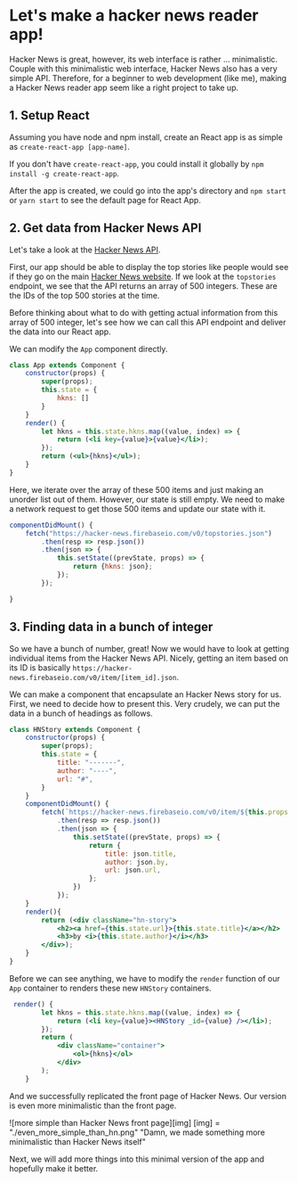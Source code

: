# Let's make a hacker news reader app!

Hacker News is great, however, its web interface is rather ... minimalistic. Couple with this minimalistic web interface, Hacker News also has a very simple API. Therefore, for a beginner to web development (like me), making a Hacker News reader app seem like a right project to take up. 

## 1. Setup React

Assuming you have node and npm install, create an React app is as simple as `create-react-app [app-name]`.

If you don't have `create-react-app`, you could install it globally by `npm install -g create-react-app`. 

After the app is created, we could go into the app's directory and `npm start` or `yarn start` to see the default page for React App. 

## 2. Get data from Hacker News API

Let's take a look at the [Hacker News API](https://github.com/HackerNews/API).

First, our app should be able to display the top stories like people would see if they go on the main [Hacker News website](https://news.ycombinator.com). If we look at the `topstories` endpoint, we see that the API returns an array of 500 integers. These are the IDs of the top 500 stories at the time.  

Before thinking about what to do with getting actual information from this array of 500 integer, let's see how we can call this API endpoint and deliver the data into our React app.

We can modify the `App` component directly.

```jsx
class App extends Component {
    constructor(props) {
        super(props);
        this.state = {
            hkns: []
        }
    }
    render() {
        let hkns = this.state.hkns.map((value, index) => {
            return (<li key={value}>{value}</li>);
        });
        return (<ul>{hkns}</ul>);
    }
}
```

Here, we iterate over the array of these 500 items and just making an unorder list out of them. However, our state is still empty. We need to make a network request to get those 500 items and update our state with it. 

```jsx
componentDidMount() {
    fetch("https://hacker-news.firebaseio.com/v0/topstories.json")
        .then(resp => resp.json())
        .then(json => {
            this.setState((prevState, props) => {
                return {hkns: json};
            });
        });

}
```

## 3. Finding data in a bunch of integer
So we have a bunch of number, great! Now we would have to look at getting individual items from the Hacker News API. 
Nicely, getting an item based on its ID is basically `https://hacker-news.firebaseio.com/v0/item/[item_id].json`. 

We can make a component that encapsulate an Hacker News story for us. First, we need to decide how to present this. Very crudely, we can put the data in a bunch of headings as follows.

```jsx
class HNStory extends Component {
    constructor(props) {
        super(props);
        this.state = {
            title: "-------",
            author: "----",
            url: "#",
        }
    }
    componentDidMount() {
        fetch(`https://hacker-news.firebaseio.com/v0/item/${this.props._id}.json`)
            .then(resp => resp.json())
            .then(json => {
                this.setState((prevState, props) => {
                    return {
                        title: json.title,
                        author: json.by,
                        url: json.url,
                    };
                })
            });
    }
    render(){
        return (<div className="hn-story">
            <h2><a href={this.state.url}>{this.state.title}</a></h2>
            <h3>by <i>{this.state.author}</i></h3>
        </div>);
    }
}
```

Before we can see anything, we have to modify the `render` function of our `App` container to renders these new `HNStory` containers. 

```jsx
 render() {
        let hkns = this.state.hkns.map((value, index) => {
            return (<li key={value}><HNStory _id={value} /></li>);
        });
        return (
            <div className="container">
                <ol>{hkns}</ol>
            </div>
        );
    }
```

And we successfully replicated the front page of Hacker News. Our version is even more minimalistic than the front page. 

![more simple than Hacker News front page][img]
[img] = "./even_more_simple_than_hn.png" "Damn, we made something more minimalistic than Hacker News itself"


Next, we will add more things into this minimal version of the app and hopefully make it better.